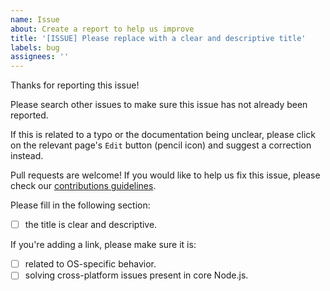 ```yaml
---
name: Issue
about: Create a report to help us improve
title: '[ISSUE] Please replace with a clear and descriptive title'
labels: bug
assignees: ''
---
```


Thanks for reporting this issue!

Please search other issues to make sure this issue has not already been reported.

If this is related to a typo or the documentation being unclear, please click on
the relevant page's `Edit` button (pencil icon) and suggest a correction
instead.

Pull requests are welcome! If you would like to help us fix this issue, please
check our [contributions guidelines](https://github.com/bcoe/awesome-cross-platform-nodejs/blob/master/contributing.md).

Please fill in the following section:
  - [ ] the title is clear and descriptive.

If you're adding a link, please make sure it is:
  - [ ] related to OS-specific behavior.
  - [ ] solving cross-platform issues present in core Node.js.
